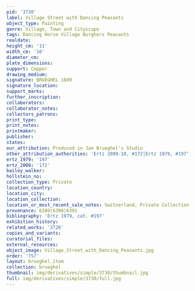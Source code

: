 ```yaml
---
pid: '3730'
label: Village Street with Dancing Peasants
object_type: Painting
genre: Village, Town and Cityscape
tags: Dancing Horse Village Burghers Peasants
realdate: 
height_cm: '11'
width_cm: '16'
diameter_cm: 
plate_dimensions: 
support: Copper
drawing_medium: 
signature: BRUEGHEL 1609
signature_location: 
support_marks: 
further_inscription: 
collaborators: 
collaborator_notes: 
collectors_patrons: 
print_type: 
print_notes: 
printmaker: 
publisher: 
states: 
our_attribution: Produced in Jan Brueghel's Studio
other_attribution_authorities: 'Ertz 2008-10, #172|Ertz 1979, #197'
ertz_1979: '197'
ertz_2008: '172'
bailey_walker: 
hollstein_no: 
collection_type: Private
location_country: 
location_city: 
location_collection: 
location_or_most_recent_sale_notes: Switzerland, Private Collection
provenance: 6389|6390|6391
bibliography: 'Ertz 1979, cat. #197'
exhibition_history: 
related_works: '3726'
copies_and_variants: 
curatorial_files: 
external_resources: 
object_image: Village_Street_with_Dancing_Peasants.jpg
order: '757'
layout: brueghel_item
collection: brueghel
thumbnail: img/derivatives/simple/3730/thumbnail.jpg
full: img/derivatives/simple/3730/full.jpg
---
```

